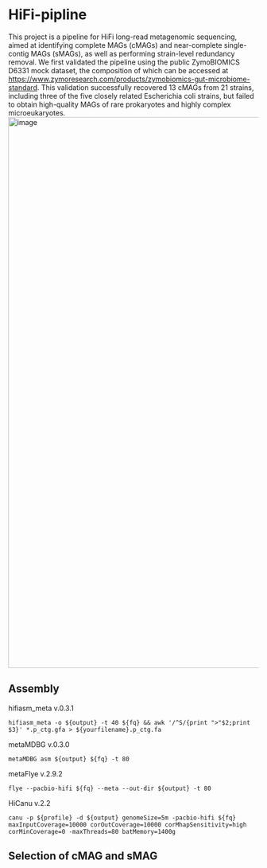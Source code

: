 # HiFi-pipline
This project is a pipeline for HiFi long-read metagenomic sequencing, aimed at identifying complete MAGs (cMAGs) and near-complete single-contig MAGs (sMAGs), as well as performing strain-level redundancy removal.
We first validated the pipeline using the public ZymoBIOMICS D6331 mock dataset, the composition of which can be accessed at https://www.zymoresearch.com/products/zymobiomics-gut-microbiome-standard. This validation successfully recovered 13 cMAGs from 21 strains, including three of the five closely related Escherichia coli strains, but failed to obtain high-quality MAGs of rare prokaryotes and highly complex microeukaryotes.
<img width="993" height="1107" alt="image" src="https://github.com/user-attachments/assets/9cfb8869-5c8b-46a0-b801-12bf01ac5e27" />
## Assembly
hifiasm_meta v.0.3.1 <br>
```shell
hifiasm_meta -o ${output} -t 40 ${fq} && awk '/^S/{print ">"$2;print $3}' *.p_ctg.gfa > ${yourfilename}.p_ctg.fa
```
metaMDBG v.0.3.0 <br>
```shell
metaMDBG asm ${output} ${fq} -t 80
```
metaFlye v.2.9.2 <br>
```shell
flye --pacbio-hifi ${fq} --meta --out-dir ${output} -t 80
```
HiCanu v.2.2 <br>
```shell
canu -p ${profile} -d ${output} genomeSize=5m -pacbio-hifi ${fq} maxInputCoverage=10000 corOutCoverage=10000 corMhapSensitivity=high corMinCoverage=0 -maxThreads=80 batMemory=1400g
```
## Selection of cMAG and sMAG

